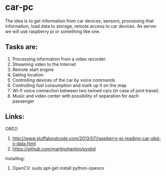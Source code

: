 car-pc
======
The idea is to get information from car devices, sensors, processing that information, load data to storage, remote access to car devices. As server we will use raspberry pi or something like one. 

Tasks are: 
----------
1. Processing information from a video recorder.
2. Streaming video to the Internet
3. Remote start engine
4. Geting location
5. Controlling devices of the car by voice commands
6. Controlling fuel consumption and mark up it on the map
7. Wi-fi voice connection between two twined cars (in case of joint travel)
8. Music and video center with possibility of separation for each passenger


Links:
----------
OBD2:
 1. http://www.stuffaboutcode.com/2013/07/raspberry-pi-reading-car-obd-ii-data.html
 2. https://github.com/martinohanlon/pyobd


Installing:
 1. OpenCV: sudo apt-get install python-opencv